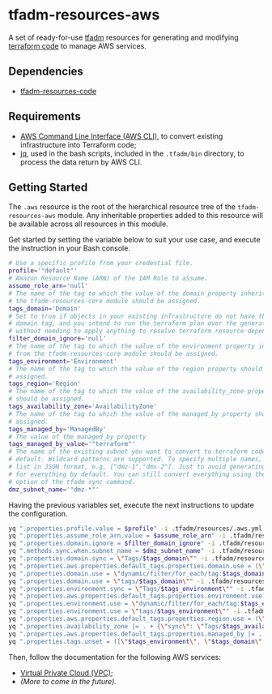 # tfadm-resources-aws

A set of ready-for-use [tfadm](https://github.com/nuncard/tfadm) resources for generating and modifying [terraform code](https://developer.hashicorp.com/terraform) to manage AWS services.

## Dependencies

- [tfadm-resources-code](../README.md)

## Requirements

- [AWS Command Line Interface (AWS CLI)](https://aws.amazon.com/cli/), to convert existing infrastructure into Terraform code;
- [jq](https://jqlang.github.io/jq/download/), used in the bash scripts, included in the `.tfadm/bin` directory, to process the data return by AWS CLI.

## Getting Started

The `.aws` resource is the root of the hierarchical resource tree of the `tfadm-resources-aws` module. Any inheritable properties added to this resource will be available across all resources in this module.

Get started by setting the variable below to suit your use case, and execute the instruction in your Bash console.

```bash
# Use a specific profile from your credential file.
profile='"default"'
# Amazon Resource Name (ARN) of the IAM Role to assume.
assume_role_arn='null'
# The name of the tag to which the value of the domain property inherited from
# the tfadm-resources-core module should be assigned.
tags_domain='Domain'
# Set to true if objects in your existing infrastructure do not have the
# domain tag, and you intend to run the terraform plan over the generated code
# without needing to apply anything to resolve terraform resource dependencies.
filter_domain_ignore='null'
# The name of the tag to which the value of the environment property inherited
# from the tfadm-resources-core module should be assigned.
tags_environment='Environment'
# The name of the tag to which the value of the region property should be
# assigned.
tags_region='Region'
# The name of the tag to which the value of the availability_zone property
# should be assigned.
tags_availability_zone='AvailabilityZone'
# The name of the tag to which the value of the managed_by property should be
# assigned.
tags_managed_by='ManagedBy'
# The value of the managed_by property
tags_managed_by_value='"terraform"'
# The name of the existing subnet you want to convert to terraform code by
# default. Wildcard patterns are supported. To specify multiple names, use a
# list in JSON format, e.g, ["dmz-1","dmx-2"]. Just to avoid generating the code
# for everything by default. You can still convert everything using the --force
# option of the tfadm sync command.
dmz_subnet_name='"dmz-*"'
```

Having the previous variables set, execute the next instructions to update the configuration.

```bash
yq ".properties.profile.value = $profile" -i .tfadm/resources/.aws.yml && \
yq ".properties.assume_role_arn.value = $assume_role_arn" -i .tfadm/resources/.providers.yml && \
yq ".properties.domain.ignore = $filter_domain_ignore" -i .tfadm/resources/.filter/tags.yml && \
yq ".methods.sync.when.subnet_name = $dmz_subnet_name" -i .tfadm/resources/subnet.yml && \
yq ".properties.domain.sync = \"Tags/$tags_domain\"" -i .tfadm/resources/.tags-all.yml && \
yq ".properties.aws.properties.default_tags.properties.domain.use = (\"$tags_domain\" | select(. != \"domain\") // null)" -i .tfadm/resources/.providers.yml && \
yq ".properties.domain.use = \"dynamic/filter/for_each/tag:$tags_domain\"" -i .tfadm/resources/.filter/dynamic.yml && \
yq ".properties.domain.use = \"tags/$tags_domain\"" -i .tfadm/resources/.filter/tags.yml && \
yq ".properties.environment.sync = \"Tags/$tags_environment\"" -i .tfadm/resources/.tags-all.yml && \
yq ".properties.aws.properties.default_tags.properties.environment.use = (\"$tags_environment\" | select(. != \"environment\") // null)" -i .tfadm/resources/.providers.yml && \
yq ".properties.environment.use = \"dynamic/filter/for_each/tag:$tags_environment\"" -i .tfadm/resources/.filter/dynamic.yml && \
yq ".properties.environment.use = \"tags/$tags_environment\"" -i .tfadm/resources/.filter/tags.yml && \
yq ".properties.aws.properties.default_tags.properties.region.use = (\"$tags_region\" | select(. != \"region\") // null)" -i .tfadm/resources/.providers.yml && \
yq ".properties.availability_zone |= . + {\"sync\": \"Tags/$tags_availability_zone\", \"use\": \"tags/$tags_availability_zone\"}" -i .tfadm/resources/.subnet/tags-all.yml && \
yq ".properties.aws.properties.default_tags.properties.managed_by |= . + {\"use\": (\"$tags_managed_by\" | select(. != \"managed_by\") // null), \"value\": $tags_managed_by_value}" -i .tfadm/resources/.providers.yml && \
yq ".properties.tags.unset = ([\"$tags_environment\", \"$tags_domain\", \"$tags_managed_by\", \"$tags_region\"] | sort)" -i .tfadm/resources/.tags-all.yml
```

Then, follow the documentation for the following AWS services:

- [Virtual Private Cloud (VPC)](vpc.md);
-  *(More to come in the future).*
